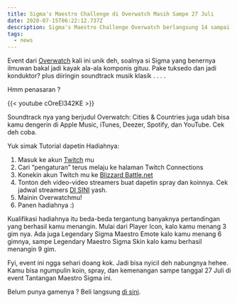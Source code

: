```yaml
---
title: Sigma's Maestro Challenge di Overwatch Masih Sampe 27 Juli
date: 2020-07-15T06:22:12.737Z
description: Sigma's Maestro Challenge Overwatch berlangsung 14 sampai 27 Juli 2020
tags:
  - news
---
```

Event dari [Overwatch](https://playoverwatch.com/) kali ini unik deh, soalnya si Sigma yang benernya ilmuwan bakal jadi kayak ala-ala komponis gituu. Pake tuksedo dan jadi konduktor? plus diiringin soundtrack musik klasik . . . .

Hmm penasaran ?

{{< youtube cOreEl342KE >}}

Soundtrack nya yang berjudul Overwatch: Cities & Countries juga udah bisa kamu dengerin di Apple Music, iTunes, Deezer, Spotify, dan YouTube. Cek deh coba.

Yuk simak Tutorial dapetin Hadiahnya:

1. Masuk ke akun [Twitch](https://www.twitch.tv/) mu
2. Cari “pengaturan” terus melaju ke halaman Twitch Connections
3. Konekin akun Twitch mu ke [Blizzard Battle.net](https://www.blizzard.com/apps/battle.net/desktop)
4. Tonton deh video-video streamers buat dapetin spray dan koinnya. Cek jadwal streamers [DI SINI](https://playoverwatch.com/en-us/news/23466965/) yash.
5. Mainin Overwatchmu!
6. Panen hadiahnya :)

Kualifikasi hadiahnya itu beda-beda tergantung banyaknya pertandingan yang berhasil kamu menangin. Mulai dari Player Icon, kalo kamu menang 3 gim nya. Ada juga Legendary Sigma Maestro Emote kalo kamu menang 6 gimnya, sampe Legendary Maestro Sigma Skin kalo kamu berhasil menangin 9 gim.

Fyi, event ini ngga sehari doang kok. Jadi bisa nyicil deh nabungnya hehee. Kamu bisa ngumpulin koin, spray, dan kemenangan sampe tanggal 27 Juli di event Tantangan Maestro Sigma ini. 

Belum punya gamenya ? Beli langsung [di sini](https://playoverwatch.com/en-us/sigma-maestro-challenge/).